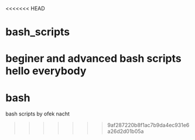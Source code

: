 <<<<<<< HEAD
# bash_scripts
beginer and advanced bash scripts
hello everybody
=======
# bash
bash scripts by ofek nacht
>>>>>>> 9af287220b8f1ac7b9da4ec931e6a26d2d01b05a
